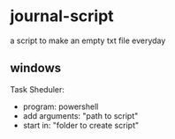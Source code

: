 # journal-script
a script to make an empty txt file everyday 


## windows
Task Sheduler:
- program: powershell
- add arguments: "path to script"
- start in: "folder to create script"

